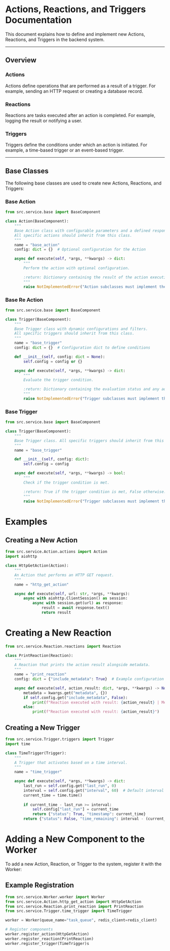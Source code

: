 # Actions, Reactions, and Triggers Documentation

This document explains how to define and implement new Actions, Reactions, and Triggers in the backend system.

---

## Overview

### **Actions**
Actions define operations that are performed as a result of a trigger. For example, sending an HTTP request or creating a database record.

### **Reactions**
Reactions are tasks executed after an action is completed. For example, logging the result or notifying a user.

### **Triggers**
Triggers define the conditions under which an action is initiated. For example, a time-based trigger or an event-based trigger.

---

## Base Classes

The following base classes are used to create new Actions, Reactions, and Triggers:

### **Base Action**
```python
from src.service.base import BaseComponent

class Action(BaseComponent):
    """
    Base Action class with configurable parameters and a defined response type.
    All specific actions should inherit from this class.
    """
    name = "base_action"
    config: dict = {}  # Optional configuration for the Action

    async def execute(self, *args, **kwargs) -> dict:
        """
        Perform the action with optional configuration.

        :return: Dictionary containing the result of the action execution.
        """
        raise NotImplementedError("Action subclasses must implement the `execute` method.")

```
### **Base Re Action**

```python
from src.service.base import BaseComponent

class Trigger(BaseComponent):
    """
    Base Trigger class with dynamic configurations and filters.
    All specific triggers should inherit from this class.
    """
    name = "base_trigger"
    config: dict = {}  # Configuration dict to define conditions

    def __init__(self, config: dict = None):
        self.config = config or {}

    async def execute(self, *args, **kwargs) -> dict:
        """
        Evaluate the trigger condition.

        :return: Dictionary containing the evaluation status and any additional filter data.
        """
        raise NotImplementedError("Trigger subclasses must implement the `execute` method.")
```

### **Base Trigger**
```py
from src.service.base import BaseComponent

class Trigger(BaseComponent):
    """
    Base Trigger class. All specific triggers should inherit from this class.
    """
    name = "base_trigger"

    def __init__(self, config: dict):
        self.config = config

    async def execute(self, *args, **kwargs) -> bool:
        """
        Check if the trigger condition is met.

        :return: True if the trigger condition is met, False otherwise.
        """
        raise NotImplementedError("Trigger subclasses must implement the `execute` method.")

```



# Examples
## **Creating a New Action**
```py
from src.service.Action.actions import Action
import aiohttp

class HttpGetAction(Action):
    """
    An Action that performs an HTTP GET request.
    """
    name = "http_get_action"

    async def execute(self, url: str, *args, **kwargs):
        async with aiohttp.ClientSession() as session:
            async with session.get(url) as response:
                result = await response.text()
                return result
```
# **Creating a New Reaction**

```py
from src.service.Reaction.reactions import Reaction

class PrintReaction(Reaction):
    """
    A Reaction that prints the action result alongside metadata.
    """
    name = "print_reaction"
    config: dict = {"include_metadata": True}  # Example configuration for metadata handling

    async def execute(self, action_result: dict, *args, **kwargs) -> None:
        metadata = kwargs.get("metadata", {})
        if self.config.get("include_metadata", False):
            print(f"Reaction executed with result: {action_result} | Metadata: {metadata}")
        else:
            print(f"Reaction executed with result: {action_result}")
```
##  **Creating a New Trigger**
```python
from src.service.Trigger.triggers import Trigger
import time

class TimeTrigger(Trigger):
    """
    A Trigger that activates based on a time interval.
    """
    name = "time_trigger"

    async def execute(self, *args, **kwargs) -> dict:
        last_run = self.config.get("last_run", 0)
        interval = self.config.get("interval", 60)  # Default interval is 60 seconds
        current_time = time.time()
        
        if current_time - last_run >= interval:
            self.config["last_run"] = current_time
            return {"status": True, "timestamp": current_time}
        return {"status": False, "time_remaining": interval - (current_time - last_run)}
```

# Adding a New Component to the Worker
To add a new Action, Reaction, or Trigger to the system, register it with the Worker:

## **Example Registration**
```python
from src.service.Worker.worker import Worker
from src.service.Action.http_get_action import HttpGetAction
from src.service.Reaction.print_reaction import PrintReaction
from src.service.Trigger.time_trigger import TimeTrigger

worker = Worker(queue_name="task_queue", redis_client=redis_client)

# Register components
worker.register_action(HttpGetAction)
worker.register_reaction(PrintReaction)
worker.register_trigger(TimeTrigger)s
```